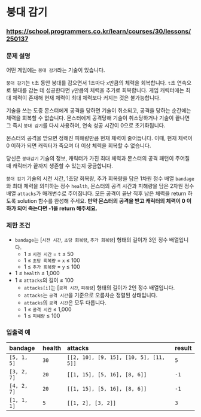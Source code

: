 # 붕대 감기

### https://school.programmers.co.kr/learn/courses/30/lessons/250137

### 문제 설명

어떤 게임에는 `붕대 감기`라는 기술이 있습니다.

`붕대 감기`는 `t`초 동안 붕대를 감으면서 1초마다 `x`만큼의 체력을 회복합니다. `t`초 연속으로 붕대를 감는 데 성공한다면 `y`만큼의 체력을 추가로 회복합니다. 게임 캐릭터에는 최대 체력이 존재해 현재 체력이 최대 체력보다 커지는 것은 불가능합니다.

기술을 쓰는 도중 몬스터에게 공격을 당하면 기술이 취소되고, 공격을 당하는 순간에는 체력을 회복할 수 없습니다. 몬스터에게 공격당해 기술이 취소당하거나 기술이 끝나면 그 즉시 `붕대 감기`를 다시 사용하며, 연속 성공 시간이 0으로 초기화됩니다.

몬스터의 공격을 받으면 정해진 피해량만큼 현재 체력이 줄어듭니다. 이때, 현재 체력이 0 이하가 되면 캐릭터가 죽으며 더 이상 체력을 회복할 수 없습니다.

당신은 `붕대감기` 기술의 정보, 캐릭터가 가진 최대 체력과 몬스터의 공격 패턴이 주어질 때 캐릭터가 끝까지 생존할 수 있는지 궁금합니다.

`붕대 감기` 기술의 시전 시간, 1초당 회복량, 추가 회복량을 담은 1차원 정수 배열 `bandage`와 최대 체력을 의미하는 정수 `health`, 몬스터의 공격 시간과 피해량을 담은 2차원 정수 배열 `attacks`가 매개변수로 주어집니다. 모든 공격이 끝난 직후 남은 체력을 return 하도록 solution 함수를 완성해 주세요. **만약 몬스터의 공격을 받고 캐릭터의 체력이 0 이하가 되어 죽는다면 -1을 return 해주세요.**

### 제한 조건

-   `bandage`는 [`시전 시간`, `초당 회복량`, `추가 회복량`] 형태의 길이가 3인 정수 배열입니다.
    -   1 ≤ `시전 시간` = `t` ≤ 50
    -   1 ≤ `초당 회복량` = `x` ≤ 100
    -   1 ≤ `추가 회복량` = `y` ≤ 100
-   1 ≤ `health` ≤ 1,000
-   1 ≤ `attacks`의 길이 ≤ 100
    -   `attacks[i]`는 [`공격 시간`, `피해량`] 형태의 길이가 2인 정수 배열입니다.
    -   `attacks`는 `공격 시간`을 기준으로 오름차순 정렬된 상태입니다.
    -   `attacks`의 `공격 시간`은 모두 다릅니다.
    -   1 ≤ `공격 시간` ≤ 1,000
    -   1 ≤ `피해량` ≤ 100

### 입출력 예

| bandage     | health | attacks                                | result |
| :---------- | :----- | :------------------------------------- | :----- |
| `[5, 1, 5]` | `30`   | `[[2, 10], [9, 15], [10, 5], [11, 5]]` | `5`    |
| `[3, 2, 7]` | `20`   | `[[1, 15], [5, 16], [8, 6]]`           | `-1`   |
| `[4, 2, 7]` | `20`   | `[[1, 15], [5, 16], [8, 6]]`           | `-1`   |
| `[1, 1, 1]` | `5`    | `[[1, 2], [3, 2]]`                     | `3`    |
